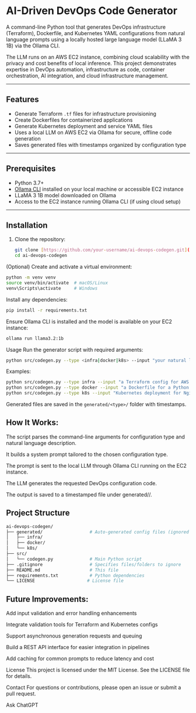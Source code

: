 # AI-Driven DevOps Code Generator

A command-line Python tool that generates DevOps infrastructure (Terraform), Dockerfile, and Kubernetes YAML configurations from natural language prompts using a locally hosted large language model (LLaMA 3 1B) via the Ollama CLI.

The LLM runs on an AWS EC2 instance, combining cloud scalability with the privacy and cost benefits of local inference. This project demonstrates expertise in DevOps automation, infrastructure as code, container orchestration, AI integration, and cloud infrastructure management.

---

## Features

- Generate Terraform `.tf` files for infrastructure provisioning
- Create Dockerfiles for containerized applications
- Generate Kubernetes deployment and service YAML files
- Uses a local LLM on AWS EC2 via Ollama for secure, offline code generation
- Saves generated files with timestamps organized by configuration type

---

## Prerequisites

- Python 3.7+
- [Ollama CLI](https://ollama.com/docs) installed on your local machine or accessible EC2 instance
- LLaMA 3 1B model downloaded on Ollama
- Access to the EC2 instance running Ollama CLI (if using cloud setup)

---

## Installation

1. Clone the repository:

   ```bash
   git clone [https://github.com/your-username/ai-devops-codegen.git](https://github.com/niza23/ai-devops-codegen.git)
   cd ai-devops-codegen
   ```
(Optional) Create and activate a virtual environment:

 ```bash
python -m venv venv
source venv/bin/activate  # macOS/Linux
venv\Scripts\activate     # Windows
```

Install any dependencies:

 ```bash
pip install -r requirements.txt
```

Ensure Ollama CLI is installed and the model is available on your EC2 instance:
 ```bash
ollama run llama3.2:1b

```
Usage
Run the generator script with required arguments:
 ```bash
python src/codegen.py --type <infra|docker|k8s> --input "your natural language description"
```

Examples:
 ```bash
python src/codegen.py --type infra --input "a Terraform config for AWS EC2 with 2 t2.micro instances"
python src/codegen.py --type docker --input "a Dockerfile for a Python Flask web application"
python src/codegen.py --type k8s --input "Kubernetes deployment for Nginx with 3 replicas and a LoadBalancer service"
```
Generated files are saved in the `generated/<type>/` folder with timestamps.

## How It Works:
The script parses the command-line arguments for configuration type and natural language description.

It builds a system prompt tailored to the chosen configuration type.

The prompt is sent to the local LLM through Ollama CLI running on the EC2 instance.

The LLM generates the requested DevOps configuration code.

The output is saved to a timestamped file under generated/<type>/.

## Project Structure
 ```bash
ai-devops-codegen/
├── generated/                  # Auto-generated config files (ignored in git)
│   ├── infra/
│   ├── docker/
│   └── k8s/
├── src/
│   └── codegen.py              # Main Python script
├── .gitignore                  # Specifies files/folders to ignore
├── README.md                   # This file
├── requirements.txt            # Python dependencies 
└── LICENSE                    # License file 
```

## Future Improvements:
Add input validation and error handling enhancements

Integrate validation tools for Terraform and Kubernetes configs

Support asynchronous generation requests and queuing

Build a REST API interface for easier integration in pipelines

Add caching for common prompts to reduce latency and cost

License
This project is licensed under the MIT License. See the LICENSE file for details.

Contact
For questions or contributions, please open an issue or submit a pull request.









Ask ChatGPT
